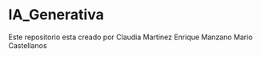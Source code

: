 # IA_Generativa
Este repositorio esta creado por Claudia Martinez
Enrique Manzano
Mario Castellanos
